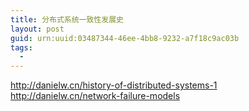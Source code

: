```yaml
---
title: 分布式系统一致性发展史
layout: post
guid: urn:uuid:03487344-46ee-4bb8-9232-a7f18c9ac03b
tags:
  - 
---
```



http://danielw.cn/history-of-distributed-systems-1
http://danielw.cn/network-failure-models
